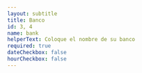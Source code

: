 ```yaml
---
layout: subtitle
title: Banco
id: 3, 4
name: bank
helperText: Coloque el nombre de su banco
required: true
dateCheckbox: false
hourCheckbox: false
---
```

